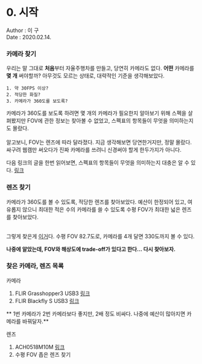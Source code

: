 # 0. 시작
Author : 이 구<br/>
Date : 2020.02.14.

### 카메라 찾기
우리는 말 그대로 **처음**부터 자율주행차를 만들고, 당연히 카메라도 없다. **어떤** 카메라를 **몇 개** 써야할까?
아무것도 모르는 상태로, 대략적인 기준을 생각해보았다.
  
    1. 약 30FPS 이상?
    2. 적당한 화질?
    3. 카메라가 360도를 보도록?
  
카메라가 360도를 보도록 하려면 몇 개의 카메라가 필요한지 알아보기 위해 스펙을 살펴봤지만 FOV에 관한 정보는 찾아볼 수 없었고, 스펙표의 항목들이 무엇을 의미하는지도 몰랐다.<br/><br/>
알고보니, FOV는 렌즈에 따라 달라졌다. 지금 생각해보면 당연한거지만, 정말 몰랐다. 싸구려 웹캠만 써오다가 진짜 카메라를 쓰려니 신경써야 할게 한두가지가 아니다.<br/>

다음 링크의 글을 한번 읽어보면, 스펙표의 항목들이 무엇을 의미하는지 대충은 알 수 있다. 
[링크](https://www.baslerweb.com/ko/vision-campus/vision-systems-and-components/find-the-right-lens/)

### 렌즈 찾기
카메라가 360도를 볼 수 있도록, 적당한 렌즈를 찾아보았다. 예산이 한정되어 있고, 여유롭지 않으니 최대한 적은 수의 카메라를 쓸 수 있도록 수평 FOV가 최대한 넓은 렌즈를 찾아보았다.<br/><br/>

그렇게 찾은게 [이거](https://www.aico-lens.com/product/5mm-10mp-manual-iris-wide-angle-4k-c-mount-lens-ach0518m10m/)다. 수평 FOV 82.7도로, 카메라를 4개 달면 330도까지 볼 수 있다.

**나중에 알았는데, FOV와 해상도에 trade-off가 있다고 한다... 다시 찾아보자.**

### 찾은 카메라, 렌즈 목록
카메라
1. FLIR Grasshopper3 USB3 [링크](https://www.flir.com/products/grasshopper3-usb3?model=GS3-U3-15S5C-C)
2. FLIR Blackfly S USB3 [링크](https://www.flir.eu/products/blackfly-s-usb3/?model=BFS-U3-50S5C-C)

** 1번 카메라가 2번 카메라보다 좋지만, 2배 정도 비싸다. 나중에 예산이 많아지면 카메라를 바꿔달자.**

렌즈
1. ACH0518M10M [링크](https://www.aico-lens.com/product/5mm-10mp-manual-iris-wide-angle-4k-c-mount-lens-ach0518m10m/)<br/>
2. 수평 FOV 좁은 렌즈 찾기
